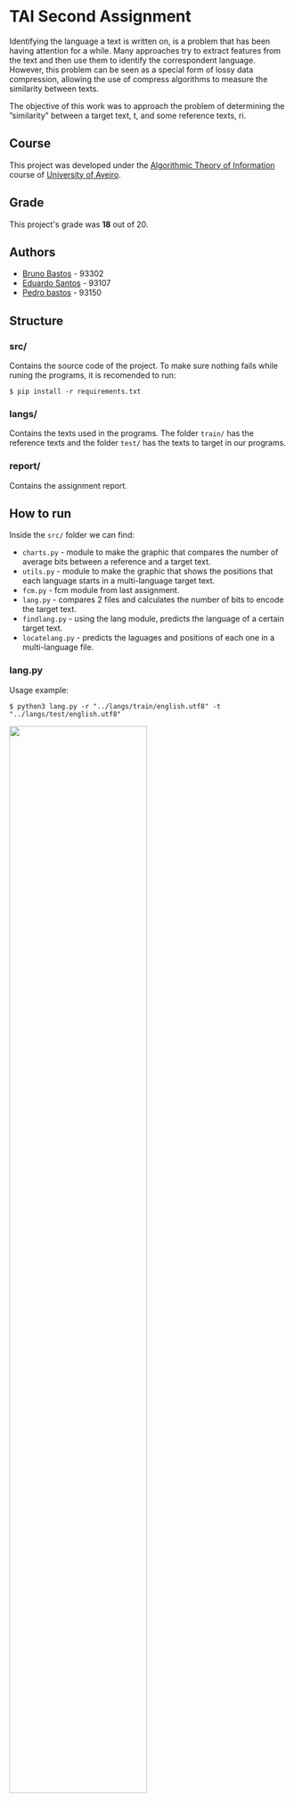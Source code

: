 # TAI Second Assignment

Identifying the language a text is written on, is a problem that has been having attention for a while. Many approaches try to extract features from the text and then use them to identify the correspondent language. However, this problem can be seen as a special form of lossy data compression, allowing the use of compress algorithms to measure the similarity between texts.

The objective of this work was to approach the problem of determining the ”similarity” between a target text, t, and some reference texts, ri.

## Course
This project was developed under the [Algorithmic Theory of Information](https://www.ua.pt/en/uc/13643) course of [University of Aveiro](https://www.ua.pt/).

## Grade 
This project's grade was **18** out of 20.

## Authors

* [Bruno Bastos](https://github.com/BrunosBastos) - 93302
* [Eduardo Santos](https://github.com/eduardosantoshf) - 93107
* [Pedro bastos](https://github.com/bastos-01) - 93150

## Structure

### src/ 

Contains the source code of the project. To make sure nothing fails while runing the programs, it is recomended to run:

	$ pip install -r requirements.txt
	
### langs/

Contains the texts used in the programs. The folder `train/` has the reference texts and the folder `test/` has the texts to target in our programs.

### report/

Contains the assignment report.

## How to run

Inside the `src/` folder we can find:

* `charts.py` - module to make the graphic that compares the number of average bits between a reference and a target text.
* `utils.py` - module to make the graphic that shows the positions that each language starts in a multi-language target text.
* `fcm.py` - fcm module from last assignment.
* `lang.py` - compares 2 files and calculates the number of bits to encode the target text.
* `findlang.py` - using the lang module, predicts the language of a certain target text.
* `locatelang.py` - predicts the laguages and positions of each one in a multi-language file.


### lang.py

Usage example:
	
	$ python3 lang.py -r "../langs/train/english.utf8" -t "../langs/test/english.utf8"

<img src="img/lang.png"  width="70%">

Besides the reference and target text, you can also change the `alpha` and `k` parameters.


### findlang.py

Usage example:
	
	$ python3 findlang.py -r "../langs/train/" -t "../langs/test/english.utf8"

<img src="img/findlang.png"  width="70%">

The reference option is required. Besides that, you can change the target text and the `alpha` and `k` parameters.


### locatelang.py

Usage example:
	
	$ python3 locatelang.py -r "../langs/train/" -t "../langs/test/test.txt" -w 3 -o 2 3 4

<img src="img/locatelang.png"  width="100%">

Reference and target options are required. You can also change the `orders` (k values), `alpha`, `threshold` (can be either 'mean', 'max', 'entropy' or a float value), `window size` and `noise reduction`. `show_langs` is an optional parameter to plot the graphic. 





